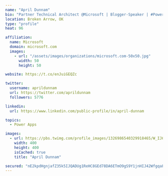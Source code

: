 ```yaml
---
name: "April Dunnam"
bio: "Partner Technical Architect @Microsoft | Blogger-Speaker | #PowerApps, #PowerAutomate, #Office365, #SharePoint | #WIT | #Karaoke Queen"
location: Broken Arrow, OK
type: "profile"
heat: 96

affiliation:
  name: Microsoft
  domain: microsoft.com
  images:
    - url: "/assets/images/organizations/microsoft.com-50x50.jpg"
      width: 50
      height: 50

website: https://t.co/enJuiGEQZc

twitter:
  username: aprildunnam
  url: https://twitter.com/aprildunnam
  followers: 5776

linkedin:
  url: https://www.linkedin.com/public-profile/in/april-dunnam

topics:
  - Power Apps

images:
  - url: https://pbs.twimg.com/profile_images/1326986540329918465/W_IJ6Ih2_400x400.jpg
    width: 400
    height: 400
    isCached: true
    title: "April Dunnam"

secured: "nE2kpdHgnjafZ35k5IJQADUg1ReHC8GEd78DA6ETmO9gS9Y1jnHIJ42WfgqaFGzJ1yfbI7+WEUNL+F6Qfv/6c5Wr5JEWr1ZX9HQiZ6iLrA9cTuDwuLW5sR1UHLHDoenlVLtGKw1iyvVty9mrsYrniWugXULBsy/VAtissozXYXAhGW6dwfsobLkj5NVsYuOCtJdQlu4LG89My64bubEMsbyp2RdDSlT9TEkFo+Do9WI0P1yjdPFBLlIg50045Q8d7vpK9Qna3Bc2NWegjITFP4jk6E72akyAw+0IxOEqZUX6BnhMYsc81ciQDFCgULMSsjxm/1k1J9oalSTRHvaJfV+A3+qSnrZCPsPpMaGQzDaZ2DY7SJ5MIYGY8jXJuJhYJil3J/T4qjtUKD+cm7RrJadtey/v3G4xnjRn8tnhm/w=;072lrdo7iLg0iXNABhfDug=="
---
```


